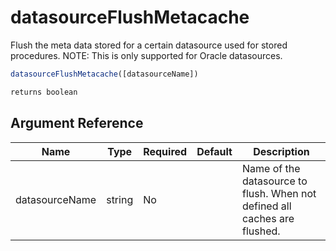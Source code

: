 # datasourceFlushMetacache

Flush the meta data stored for a certain datasource used for stored procedures.
 NOTE: This is only supported for Oracle datasources.

```javascript
datasourceFlushMetacache([datasourceName])
```

```javascript
returns boolean
```

## Argument Reference

| Name | Type | Required | Default | Description |
| --- | --- | --- | --- | --- |
| datasourceName | string | No |  | Name of the datasource to flush. When not defined all caches are flushed. |
